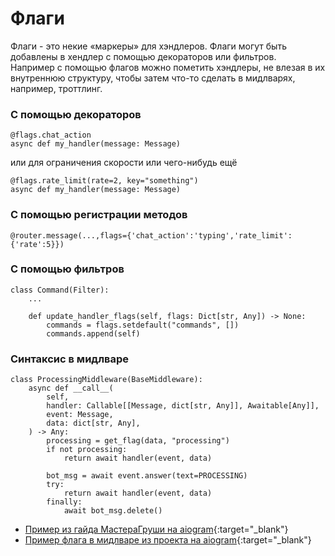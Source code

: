 # Флаги

Флаги - это некие «маркеры» для хэндлеров. Флаги могут быть добавлены в хендлер с помощью декораторов или фильтров.\
Например с помощью флагов можно пометить хэндлеры, не влезая в их внутреннюю структуру, чтобы затем что-то сделать в мидлварях, например, троттлинг.


### С помощью декораторов
```
@flags.chat_action
async def my_handler(message: Message)
```
или для ограничения скорости или чего-нибудь ещё
```
@flags.rate_limit(rate=2, key="something")
async def my_handler(message: Message)
```
### С помощью регистрации методов
```
@router.message(...,flags={'chat_action':'typing','rate_limit':{'rate':5}})
```

### С помощью фильтров
```
class Command(Filter):
    ...

    def update_handler_flags(self, flags: Dict[str, Any]) -> None:
        commands = flags.setdefault("commands", [])
        commands.append(self)
```

### Синтаксис в мидлваре
```
class ProcessingMiddleware(BaseMiddleware):
    async def __call__(
        self,
        handler: Callable[[Message, dict[str, Any]], Awaitable[Any]],
        event: Message,
        data: dict[str, Any],
    ) -> Any:
        processing = get_flag(data, "processing")
        if not processing:
            return await handler(event, data)

        bot_msg = await event.answer(text=PROCESSING)
        try:
            return await handler(event, data)
        finally:
            await bot_msg.delete()
```

* [Пример из гайда МастераГруши на aiogram](https://mastergroosha.github.io/aiogram-3-guide/filters-and-middlewares/#flags){:target="_blank"}
* [Пример флага в мидлваре из проекта на aiogram](https://github.com/K1rL3s/PROD-Travel-Bot/blob/main/src/bot/middlewares/inner/processing.py#L20){:target="_blank"}
